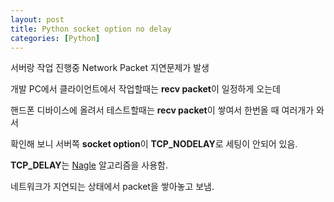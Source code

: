 ```yaml
---
layout: post
title: Python socket option no delay
categories: [Python]
---
```


서버랑 작업 진행중 Network Packet 지연문제가 발생

개발 PC에서 클라이언트에서 작업할때는 **recv packet**이 일정하게 오는데

핸드폰 디바이스에 올려서 테스트할때는 **recv packet**이 쌓여서 한번올 때 여러개가 와서

확인해 보니 서버쪽 **socket option**이 **TCP_NODELAY**로 세팅이 안되어 있음.

**TCP_DELAY**는  [Nagle](http://egloos.zum.com/depiness/v/772710) 알고리즘을 사용함.

네트워크가 지연되는 상태에서 packet을 쌓아놓고 보냄.

